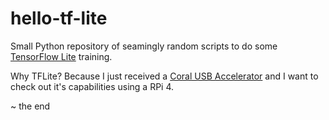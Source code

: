 # hello-tf-lite

Small Python repository of seamingly random scripts to do some [TensorFlow Lite](https://www.tensorflow.org/lite) training.

Why TFLite? Because I just received a [Coral USB Accelerator](https://coral.ai/products/accelerator/) and I want to check out it's capabilities using a RPi 4.

~ the end